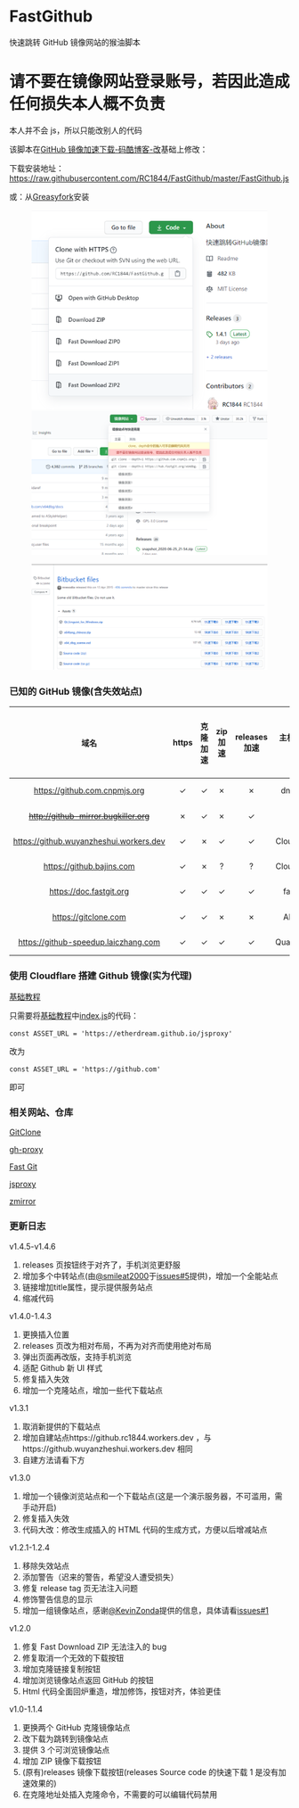 # FastGithub

快速跳转 GitHub 镜像网站的猴油脚本

# 请不要在镜像网站登录账号，若因此造成任何损失本人概不负责

本人并不会 js，所以只能改别人的代码

该脚本在[GitHub 镜像加速下载-码酷博客-改](https://greasyfork.org/zh-CN/scripts/391911)基础上修改：

下载安装地址：https://raw.githubusercontent.com/RC1844/FastGithub/master/FastGithub.js

或：从[Greasyfork](https://greasyfork.org/zh-CN/scripts/397419)安装

<figure class="half">
    <img src="REANDME\releases2.png">
    <img src="REANDME\releases1.png">
</figure>
<figure class="half">
    <img src="REANDME\releases3.png">
</figure>

### 已知的 GitHub 镜像(含失效站点)

|                  域名                   | https | 克隆加速 | zip 加速 | releases 加速 | 主机服务商 | 服务器所在地 |
| :-------------------------------------: | :---: | :------: | :------: | :-----------: | :--------: | :----------: |
|      https://github.com.cnpmjs.org      |   ✓   |    ✓     |    ✗     |       ✗       |   dnspod   |     香港     |
| ~~http://github-mirror.bugkiller.org~~  |   ✗   |    ✓     |    ✗     |       ✓       |     ?      |     日本     |
| https://github.wuyanzheshui.workers.dev |   ✓   |    ✗     |    ✓     |       ✓       | Cloudflare |     美国     |
|        https://github.bajins.com        |   ✓   |    ✗     |    ?     |       ?       | Cloudflare |     美国     |
|         https://doc.fastgit.org         |   ✓   |    ✓     |    ✓     |       ✓       |  fastgit   |     香港     |
|          https://gitclone.com           |   ✓   |    ✓     |    ✗     |       ✗       |   Aliyun   |     杭州     |
|  https://github-speedup.laiczhang.com   |   ✓   |    ✓     |    ✓     |       ✓       | Quadranet  |     美国     |

### 使用 Cloudflare 搭建 Github 镜像(实为代理)

[基础教程](https://github.com/EtherDream/jsproxy/tree/master/cf-worker)

只需要将[基础教程](https://github.com/EtherDream/jsproxy/tree/master/cf-worker)中[index.js](https://raw.githubusercontent.com/EtherDream/jsproxy/master/cf-worker/index.js)的代码：

```
const ASSET_URL = 'https://etherdream.github.io/jsproxy'
```

改为

```
const ASSET_URL = 'https://github.com'
```

即可

### 相关网站、仓库

[GitClone](https://gitclone.com/)

[gh-proxy](https://github.com/hunshcn/gh-proxy)

[Fast Git](https://fastgit.org/)

[jsproxy](https://github.com/EtherDream/jsproxy)

[zmirror](https://github.com/aploium/zmirror)

### 更新日志

v1.4.5-v1.4.6

1. releases 页按钮终于对齐了，手机浏览更舒服
2. 增加多个中转站点(由[@smileat2000](https://github.com/smileat2000)于[issues#5](https://github.com/RC1844/FastGithub/issues/5)提供)，增加一个全能站点
3. 链接增加title属性，提示提供服务站点
4. 缩减代码

v1.4.0-1.4.3

1. 更换插入位置
2. releases 页改为相对布局，不再为对齐而使用绝对布局
3. 弹出页面再改版，支持手机浏览
4. 适配 Github 新 UI 样式
5. 修复插入失效
6. 增加一个克隆站点，增加一些代下载站点

v1.3.1

1. 取消新提供的下载站点
2. 增加自建站点https://github.rc1844.workers.dev ，与https://github.wuyanzheshui.workers.dev 相同
3. 自建方法请看下方

v1.3.0

1. 增加一个镜像浏览站点和一个下载站点(这是一个演示服务器，不可滥用，需手动开启)
2. 修复插入失效
3. 代码大改：修改生成插入的 HTML 代码的生成方式，方便以后增减站点

v1.2.1-1.2.4

1. 移除失效站点
2. 添加警告（迟来的警告，希望没人遭受损失）
3. 修复 release tag 页无法注入问题
4. 修饰警告信息的显示
5. 增加一组镜像站点，感谢[@KevinZonda](https://github.com/KevinZonda)提供的信息，具体请看[issues#1](https://github.com/RC1844/FastGithub/issues/1)

v1.2.0

1. 修复 Fast Download ZIP 无法注入的 bug
2. 修复取消一个无效的下载按钮
3. 增加克隆链接复制按钮
4. 增加浏览镜像站点返回 GitHub 的按钮
5. Html 代码全面回炉重造，增加修饰，按钮对齐，体验更佳

v1.0-1.1.4

1. 更换两个 GitHub 克隆镜像站点
2. 改下载为跳转到镜像站点
3. 提供 3 个可浏览镜像站点
4. 增加 ZIP 镜像下载按钮
5. (原有)releases 镜像下载按钮(releases Source code 的快速下载 1 是没有加速效果的)
6. 在克隆地址处插入克隆命令，不需要的可以编辑代码禁用